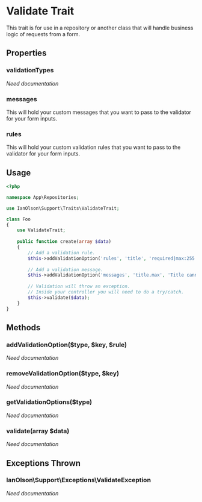 # Validate Trait

This trait is for use in a repository or another class that will handle business logic of requests from a form.

## Properties

### validationTypes

_Need documentation_

### messages

This will hold your custom messages that you want to pass to the validator for your form inputs.

### rules

This will hold your custom validation rules that you want to pass to the validator for your form inputs.

## Usage

```php
<?php

namespace App\Repositories;

use IanOlson\Support\Traits\ValidateTrait;

class Foo
{
	use ValidateTrait;
	
	public function create(array $data)
	{
		// Add a validation rule.
		$this->addValidationOption('rules', 'title', 'required|max:255');
		
		// Add a validation message.
		$this->addValidationOption('messages', 'title.max', 'Title cannot be longer than 255 characters');
		
		// Validation will throw an exception.
		// Inside your controller you will need to do a try/catch.
		$this->validate($data);
	}
}
```

## Methods

### addValidationOption($type, $key, $rule)

_Need documentation_

### removeValidationOption($type, $key)

_Need documentation_

### getValidationOptions($type)

_Need documentation_

### validate(array $data)

_Need documentation_

## Exceptions Thrown

### IanOlson\Support\Exceptions\ValidateException

_Need documentation_